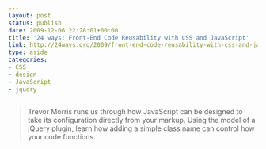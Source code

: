 ```yaml
---
layout: post
status: publish
date: 2009-12-06 22:28:01+00:00
title: '24 ways: Front-End Code Reusability with CSS and JavaScript'
link: http://24ways.org/2009/front-end-code-reusability-with-css-and-javascript?utm_source=feedburner&utm_medium=feed&utm_campaign=Feed%3A+24ways+%2824+ways%29
type: aside
categories:
- CSS
- design
- JavaScript
- jquery
---
```


> Trevor Morris runs us through how JavaScript can be designed to take its configuration directly from your markup. Using the model of a jQuery plugin, learn how adding a simple class name can control how your code functions.

